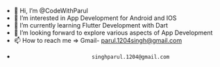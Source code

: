- 👋 Hi, I’m @CodeWithParul
- 👀 I’m interested in App Development for Android and IOS
- 🌱 I’m currently learning Flutter Development with Dart
- 💞️ I’m looking forward to explore various aspects of App Development  
- 📫 How to reach me => Gmail- parul.1204singh@gmail.com
-                              singhparul.1204@gmail.com

<!---
CodeWithParul/CodeWithParul is a ✨ special ✨ repository because its `README.md` (this file) appears on your GitHub profile.
You can click the Preview link to take a look at your changes.
--->
